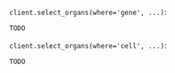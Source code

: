 `client.select_organs(where='gene', ...)`:
```python
TODO
```

`client.select_organs(where='cell', ...)`:
```python
TODO
```